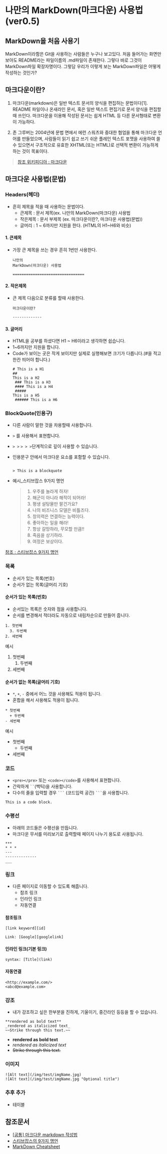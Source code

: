 나만의 MarkDown(마크다운) 사용법(ver0.5)
========================================

MarkDown을 처음 사용기
----------------------

MarkDown이라함은 Git을 사용하는 사람들은 누구나 보고있다. 처음 들어가는 화면만 보아도 README라는 파일이름의 .md파일이 존재한다. 그렇다 바로 그것이 MarkDown파일 확장자명이다. 그렇담 우리가 이렇게 보는 MarkDown파일은 어떻게 작성하는 것인가?

마크다운이란?
-------------

1.	마크다운(markdown)은 일반 텍스트 문서의 양식을 편집하는 문법이다[1]. README 파일이나 온새라인 문서, 혹은 일반 텍스트 편집기로 문서 양식을 편집할 때 쓰인다. 마크다운을 이용해 작성된 문서는 쉽게 HTML 등 다른 문서형태로 변환이 가능하다.

2.	존 그루버는 2004년에 문법 면에서 에런 스워츠와 중대한 협업을 통해 마크다운 언어를 만들었으며, 사람들이 읽기 쉽고 쓰기 쉬운 플레인 텍스트 포맷을 사용하여 쓸 수 있으면서 구조적으로 유효한 XHTML(또는 HTML)로 선택적 변환이 가능하게 하는 것이 목표이다.

> [참조 위키피디아 : 마크다운](http://https://ko.wikipedia.org/wiki/%EB%A7%88%ED%81%AC%EB%8B%A4%EC%9A%B4)

마크다운 사용법(문법)
---------------------

### Headers(헤더)

-	흔히 제목을 적을 때 사용하는 문법이다.
	-	큰제목 : 문서 제목(ex. 나만의 MarkDown(마크다운) 사용법
	-	작은제목 : 문서 부제목 (ex. 마크다운이란?, 마크다운 사용법(문법))
	-	글머리 : 1 ~ 6까지만 지원을 한다. (HTML의 H1~H6와 비슷)

#### 1. 큰제목

-	가장 큰 제목을 쓰는 경우 흔히 1번만 사용한다.<pre><code>나만의 MarkDown(마크다운) 사용법 <br>================================</code></pre>

#### 2. 작은제목

-	큰 제목 다음으로 분류를 할때 사용한다.<pre><code>마크다운이란?<br> -------------</code></pre>

#### 3. 글머리

-	HTML을 공부를 하셨다면 H1 ~ H6이라고 생각하면 쉽습니다.
-	1~6까지만 지원을 합니다.
-	Code가 보이는 곳은 작게 보이지만 실제로 실행해보면 크기가 다릅니다.(#을 적고 한칸 띄어야 합니다.)<pre><code># This is a H1 <br>## This is a H2 <br> ### This is a H3 <br> #### This is a H4 <br> ##### This is a H5 <br> ###### This is a H6 <br></code></pre>

### BlockQuote(인용구)

-	다른 사람이 말한 것을 차용할때 사용합니다.
-	<code>\></code> 를 사용해서 표현합니다.
-	<code>\> ></code> <code>\> > ></code>단계적으로 깊이 사용할 수 있습니다.
-	인용문구 안에서 마크다운 요소를 포함할 수 있습니다.<pre><code> > This is a blockquote</code></pre>

-	예시_스티브잡스 9가지 명언

	> 1.	우주를 놀라게 하자!
	> 2.	해군이 아니라 해적이 되어라!
	> 3.	평생 설탕물만 팔건가요?
	> 4.	나의 비즈니스 모델은 비틀즈다.
	> 5.	창의력은 연결하는 능력이다.
	> 6.	좋아하는 일을 해라!
	> 7.	항상 갈망하라, 무모할 만큼!!
	> 8.	죽음을 상기하라.
	> 9.	여정은 보상이다.

[참조 : 스티브잡스 9가지 명언](http://bonlivre.tistory.com/382)

### 목록

-	순서가 있는 목록(번호)
-	순서가 없는 목록(글머리 기호)

#### 순서가 있는 목록(번호)

-	순서있는 목록은 숫자와 점을 사용합니다.
-	순서를 변경해서 적더라도 자동으로 내림차순으로 만들어 줍니다.

```
1. 첫번째
  3. 두번째
2. 세번째
```

예시

1.	첫번째
	1.	두번째
2.	세번째

#### 순서가 없는 목록(글머리 기호)

-	<code>\*</code>, <code>\+</code>, <code>\-</code> 중에서 어느 것을 사용해도 적용이 됩니다.
-	혼합을 해서 사용해도 적용이 됩니다.

```
* 첫번째
  + 두번째
- 세번째
```

예시

-	첫번째
	-	두번째
-	세번째

### 코드

-	`<pre></pre>` 또는 `<code></code>`를 사용해서 표현합니다.
-	간락하게 <code>\`\`</code>(백틱)을 사용합니다.
-	다수의 줄을 입력할 경우 <code>\`\`\`</code> (코드입력 공간) <code>\`\`\`</code>을 사용합니다.

```
This is a code block.
```

### 수평선

-	아래의 코드들은 수평선을 만듭니다.
-	마크다운 무서를 미리보기로 출력할때 페이지 나누기 용도로 사용됩니다.

```
***
* * *
---
--------------
___
```

### 링크

-	다른 페이지로 이동할 수 있도록 해줍니다.
	-	참조 링크
	-	인라인 링크
	-	자동연결

#### 참조링크

```
[link keyword][id]

Link: [Google][googlelink]
```

#### 인라인 링크(기본 링크)

```
syntax: [Title](link)
```

#### 자동연결

```
<http://example.com/>
<abcd@example.com>
```

### 강조

-	내가 강조하고 싶은 한부분을 진하게, 기울이기, 중간라인 등등을 할 수 있습니다.

```
**rendered as bold text**
_rendered as italicized text_
~~Strike through this text.~~
```

-	**rendered as bold text**
-	*rendered as italicized text*
-	~~Strike through this text.~~

### 이미지

```
![Alt text](/img/test/imgName.jpg)
![Alt text](/img/test/imgName.jpg "Optional title")
```

### 추후 추가

-	테이블

참조문서
--------

-	[[공통] 마크다운 markdown 작성법 ](https://gist.github.com/ihoneymon/652be052a0727ad59601)
-	[스티브잡스의 9가지 명언](http://bonlivre.tistory.com/382)
-	[MarkDown Cheatsheet](http://assemble.io/docs/Cheatsheet-Markdown.html)
